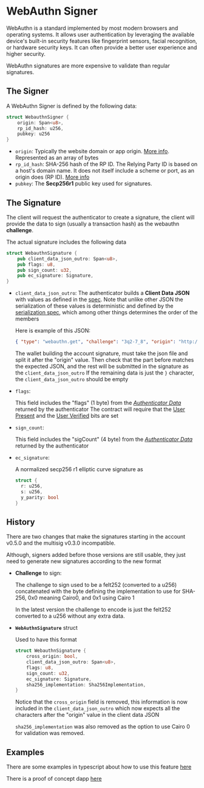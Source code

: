 # WebAuthn Signer

WebAuthn is a standard implemented by most modern browsers and operating systems. It allows user authentication by leveraging the available device's built-in security features like fingerprint sensors, facial recognition, or hardware security keys. It can often provide a better user experience and higher security.

WebAuthn signatures are more expensive to validate than regular signatures.

## The Signer

A WebAuthn Signer is defined by the following data:

```rust
struct WebauthnSigner {
    origin: Span<u8>,
    rp_id_hash: u256,
    pubkey: u256
}
```

- `origin`: Typically the website domain or app origin. [More info](https://www.w3.org/TR/webauthn/). Represented as an array of bytes
- `rp_id_hash`: SHA-256 hash of the RP ID. The Relying Party ID is based on a host's domain name. It does not itself include a scheme or port, as an origin does (RP ID). [More info](https://www.w3.org/TR/webauthn/)
- `pubkey`: The **Secp256r1** public key used for signatures.

## The Signature

The client will request the authenticator to create a signature, the client will provide the data to sign (usually a transaction hash) as the webauthn **challenge**.

The actual signature includes the following data

```rust
struct WebauthnSignature {
    pub client_data_json_outro: Span<u8>,
    pub flags: u8,
    pub sign_count: u32,
    pub ec_signature: Signature,
}
```

- `client_data_json_outro`:
  The authenticator builds a **Client Data JSON** with values as defined in the [spec](https://www.w3.org/TR/webauthn/#dictdef-collectedclientdata). Note that unlike other JSON the serialization of these values is deterministic and defined by the [serialization spec](https://www.w3.org/TR/webauthn/#clientdatajson-verification), which among other things determines the order of the members

  Here is example of this JSON:

  ```json
  { "type": "webauthn.get", "challenge": "3q2-7_8", "origin": "http://argent.xyz", "crossOrigin": false }
  ```

  The wallet building the account signature, must take the json file and split it after the "origin" value.
  Then check that the part before matches the expected JSON, and the rest will be submitted in the signature as the `client_data_json_outro`
  If the remaining data is just the `}` character, the `client_data_json_outro` should be empty

- `flags`:

  This field includes the "flags" (1 byte) from the _[Authenticator Data](https://www.w3.org/TR/webauthn/#sctn-authenticator-data)_ returned by the authenticator
  The contract will require that the [User Present](https://www.w3.org/TR/webauthn/#concept-user-present) and the [User Verified](https://www.w3.org/TR/webauthn/#concept-user-verified) bits are set

- `sign_count`:

  This field includes the "sigCount" (4 byte) from the _[Authenticator Data](https://www.w3.org/TR/webauthn/#sctn-authenticator-data)_ returned by the authenticator

- `ec_signature`:

  A normalized secp256 r1 elliptic curve signature as

  ```rust
  struct {
    r: u256,
    s: u256,
    y_parity: bool
  }
  ```

## History

There are two changes that make the signatures starting in the account v0.5.0 and the multisig v0.3.0 incompatible.

Although, signers added before those versions are still usable, they just need to generate new signatures according to the new format

- **Challenge** to sign:

  The challenge to sign used to be a felt252 (converted to a u256) concatenated with the byte defining the implementation to use for SHA-256, 0x0 meaning Cairo0, and 0x1 using Cairo 1

  In the latest version the challenge to encode is just the felt252 converted to a u256 without any extra data.

- **`WebAuthnSignature`** struct

  Used to have this format

  ```rust
  struct WebauthnSignature {
      cross_origin: bool,
      client_data_json_outro: Span<u8>,
      flags: u8,
      sign_count: u32,
      ec_signature: Signature,
      sha256_implementation: Sha256Implementation,
  }
  ```

  Notice that the `cross_origin` field is removed, this information is now included in the `client_data_json_outro` which now expects all the characters after the "origin" value in the client data JSON

  `sha256_implementation` was also removed as the option to use Cairo 0 for validation was removed.

## Examples

There are some examples in typescript about how to use this feature [here](../lib/signers/webauthn.ts/)

There is a proof of concept dapp [here](../examples/webauthn/)
